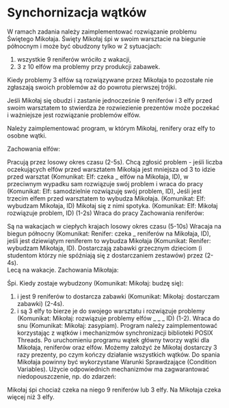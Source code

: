 # Synchornizacja wątków
W ramach zadania należy zaimplementować rozwiązanie problemu Świętego Mikołaja.
Święty Mikołaj śpi w swoim warsztacie na biegunie północnym i może być obudzony tylko w 2 sytuacjach:
1) wszystkie 9 reniferów wróciło z wakacji,
2) 3 z 10 elfów ma problemy przy produkcji zabawek.

Kiedy problemy 3 elfów są rozwiązywane przez Mikołaja to pozostałe nie zgłaszają swoich problemów aż do powrotu pierwszej trójki.

Jeśli Mikołaj się obudzi i zastanie jednocześnie 9 reniferów i 3 elfy przed swoim warsztatem to stwierdza że rozwiezienie prezentów może poczekać i ważniejsze jest rozwiązanie problemów elfów.

Należy zaimplementować program, w którym Mikołaj, renifery oraz elfy to osobne wątki.

Zachowania elfów:

Pracują przez losowy okres czasu (2-5s).
Chcą zgłosić problem - jeśli liczba oczekujących elfów przed warsztatem Mikołaja jest mniejsza od 3 to idzie przed warsztat (Komunikat: Elf: czeka _ elfów na Mikołaja, ID), w przeciwnym wypadku sam rozwiązuje swój problem i wraca do pracy (Komunikat: Elf: samodzielnie rozwiązuję swój problem, ID),
Jeśli jest trzecim elfem przed warsztatem to wybudza Mikołaja. (Komunikat: Elf: wybudzam Mikołaja, ID)
Mikołaj się z nimi spotyka. (Komunikat: Elf: Mikołaj rozwiązuje problem, ID) (1-2s)
Wraca do pracy
Zachowania reniferów:

Są na wakacjach w ciepłych krajach losowy okres czasu (5-10s)
Wracaja na biegun północny (Komunikat: Renifer: czeka _ reniferów na Mikołaja, ID), jeśli jest dziewiątym reniferem to wybudza Mikołaja (Komunikat: Renifer: wybudzam Mikołaja, ID).
Dostarczają zabawki grzecznym dzieciom (i studentom którzy nie spóźniają się z dostarczaniem zestawów) przez (2-4s).   
Lecą na wakacje.
Zachowania Mikołaja:

Śpi.
Kiedy zostaje wybudzony (Komunikat: Mikołaj: budzę się):
1) i jest 9 reniferów to dostarcza zabawki (Komunikat: Mikołaj: dostarczam zabawki) (2-4s).
2) i są 3 elfy to bierze je do swojego warsztatu i rozwiązuje problemy (Komunikat: Mikołaj: rozwiązuje problemy elfów _ _ _ ID) (1-2).
   Wraca do snu (Komunikat: Mikołaj: zasypiam).
   Program należy zaimplementować korzystając z wątków i mechanizmów synchronizacji biblioteki POSIX Threads. Po uruchomieniu programu wątek główny tworzy wątki dla Mikołaja, reniferów oraz elfów. Możemy założyć że Mikołaj dostarczy 3 razy prezenty, po czym kończy działanie wszystkich wątków. Do spania Mikołaja powinny być wykorzystane Warunki Sprawdzające (Condition Variables). Użycie odpowiednich mechanizmów ma zagwarantować niedopouszczenie, np. do zdarzeń:

Mikołaj śpi chociaż czeka na niego 9 reniferów lub 3 elfy.
Na Mikołaja czeka więcej niż 3 elfy.
